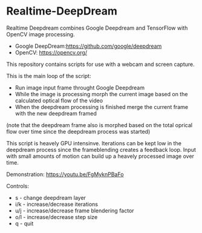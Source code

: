 # Realtime-DeepDream

Realtime Deepdream combines Google Deepdream and TensorFlow with OpenCV image processing.


- Google DeepDream:https://github.com/google/deepdream
- OpenCV: https://opencv.org/ 


This repository contains scripts for use with a webcam and screen capture.


This is the main loop of the script:

- Run image input frame throught Google Deepdream
- While the image is processing morph the current image based on the calculated optical flow of the video
- When the deepdream processing is finished merge the current frame with the new deepdream framed


(note that the deepdream frame also is morphed based on the total oprical flow over time since the deepdream process was started)


This script is heavely GPU intensinve. Iterations can be kept low in the deepdream process since the frameblending creates a feedback loop. Input with small amounts of motion can build up a heavely processed image over time.


Demonstration: https://youtu.be/FgMyknPBaFo


Controls:

- s - change deepdream layer
- i/k - increase/decrease iterations
- u/j - increase/decrease frame blendering factor
- o/l - increase/decrease step size
- q - quit
